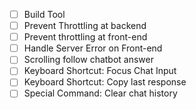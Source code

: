 - [ ] Build Tool
- [ ] Prevent Throttling at backend  
- [ ] Prevent throttling at front-end
- [ ] Handle Server Error on Front-end
- [ ] Scrolling follow chatbot answer
- [ ] Keyboard Shortcut: Focus Chat Input
- [ ] Keyboard Shortcut: Copy last response
- [ ] Special Command: Clear chat history